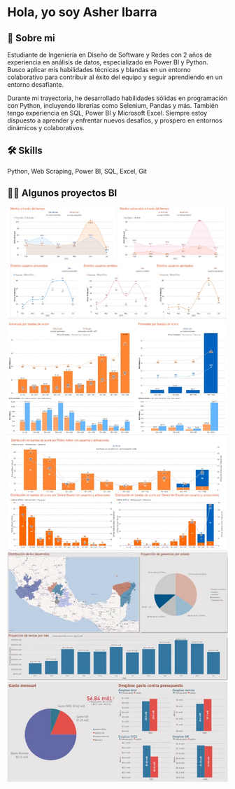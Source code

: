 
# Hola, yo soy Asher Ibarra



## 🚀 Sobre mi
Estudiante de Ingeniería en Diseño de Software y Redes con 2 años de experiencia en análisis de datos, especializado en Power BI y Python. Busco aplicar mis habilidades técnicas y blandas en un entorno colaborativo para contribuir al éxito del equipo y seguir aprendiendo en un entorno desafiante.

Durante mi trayectoria, he desarrollado habilidades sólidas en programación con Python, incluyendo librerías como Selenium, Pandas y más. También tengo experiencia en SQL, Power BI y Microsoft Excel. Siempre estoy dispuesto a aprender y enfrentar nuevos desafíos, y prospero en entornos dinámicos y colaborativos.



## 🛠 Skills
Python, Web Scraping, Power BI, SQL, Excel, Git


## 👩‍💻 Algunos proyectos BI

![img 1](https://github.com/Lybanger/Lybanger/blob/main/PBI/img%201.jpg)
![img 2](https://github.com/Lybanger/Lybanger/blob/main/PBI/img%202.jpg)
![img 3](https://github.com/Lybanger/Lybanger/blob/main/PBI/img%203.jpg)
![img 4](https://github.com/Lybanger/Lybanger/blob/main/PBI/img%204.jpg)
![img 5](https://github.com/Lybanger/Lybanger/blob/main/PBI/img%205.jpg)

